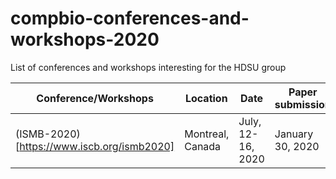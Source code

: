 # compbio-conferences-and-workshops-2020
List of conferences and workshops interesting for the HDSU group

| Conference/Workshops | Location | Date | Paper submission | Abstract submission | Registration |
|----------------------|----------|------|------------------|---------------------|--------------|
| (ISMB-2020)[https://www.iscb.org/ismb2020] | Montreal, Canada | July, 12-16, 2020 | January 30, 2020 | TBA |June 11, 2020|
